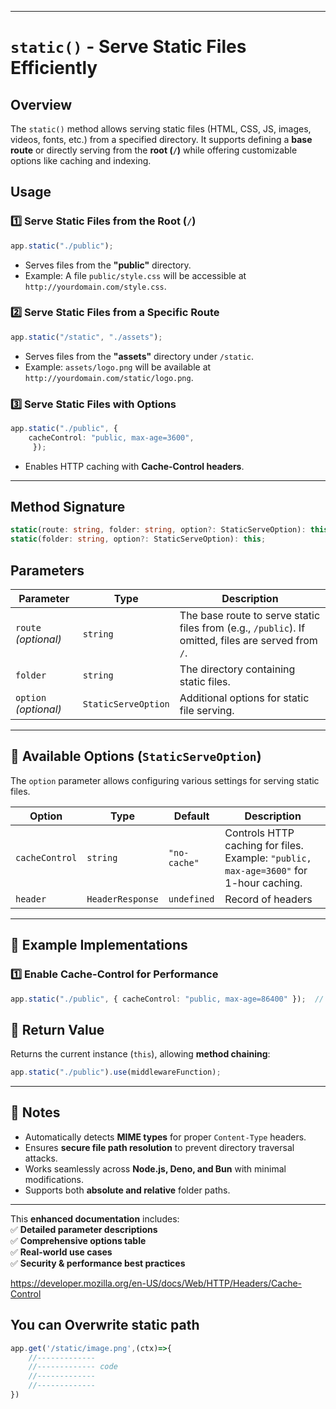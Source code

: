 
---

# **`static()` - Serve Static Files Efficiently**  

## **Overview**  

The `static()` method allows serving static files (HTML, CSS, JS, images, videos, fonts, etc.) from a specified directory. It supports defining a **base route** or directly serving from the **root (`/`)** while offering customizable options like caching and indexing.  

## **Usage**  

### **1️⃣ Serve Static Files from the Root (`/`)**  

```typescript
app.static("./public");
```

- Serves files from the **"public"** directory.  
- Example: A file `public/style.css` will be accessible at `http://yourdomain.com/style.css`.  

### **2️⃣ Serve Static Files from a Specific Route**  

```typescript
app.static("/static", "./assets");
```

- Serves files from the **"assets"** directory under `/static`.  
- Example: `assets/logo.png` will be available at `http://yourdomain.com/static/logo.png`.  

### **3️⃣ Serve Static Files with Options**  

```typescript
app.static("./public", { 
    cacheControl: "public, max-age=3600", 
     });
```

- Enables HTTP caching with **Cache-Control headers**.  

---

## **Method Signature**

```typescript
static(route: string, folder: string, option?: StaticServeOption): this;
static(folder: string, option?: StaticServeOption): this;
```

## **Parameters**

| Parameter        | Type                         | Description |
|-----------------|----------------------------|-------------|
| `route` _(optional)_ | `string` | The base route to serve static files from (e.g., `/public`). If omitted, files are served from `/`. |
| `folder` | `string` | The directory containing static files. |
| `option` _(optional)_ | `StaticServeOption` | Additional options for static file serving. |

---

## **📌 Available Options (`StaticServeOption`)**

The `option` parameter allows configuring various settings for serving static files.

| Option          | Type      | Default  | Description |
|----------------|----------|----------|-------------|
| `cacheControl` | `string` | `"no-cache"` | Controls HTTP caching for files. Example: `"public, max-age=3600"` for 1-hour caching. |
| `header`         | `HeaderResponse` | `undefined` | Record of headers |

---

## **🔹 Example Implementations**

### **1️⃣ Enable Cache-Control for Performance**

```typescript
app.static("./public", { cacheControl: "public, max-age=86400" });  // 1-day caching
```

## **🚀 Return Value**

Returns the current instance (`this`), allowing **method chaining**:

```typescript
app.static("./public").use(middlewareFunction);
```

---

## **📝 Notes**

- Automatically detects **MIME types** for proper `Content-Type` headers.  
- Ensures **secure file path resolution** to prevent directory traversal attacks.  
- Works seamlessly across **Node.js, Deno, and Bun** with minimal modifications.  
- Supports both **absolute and relative** folder paths.  

---

This **enhanced documentation** includes:  
✅ **Detailed parameter descriptions**  
✅ **Comprehensive options table**  
✅ **Real-world use cases**  
✅ **Security & performance best practices**  

<https://developer.mozilla.org/en-US/docs/Web/HTTP/Headers/Cache-Control>

## **You can Overwrite static path**

```ts
app.get('/static/image.png',(ctx)=>{
    //-------------
    //------------- code 
    //-------------
    //-------------
})
```
